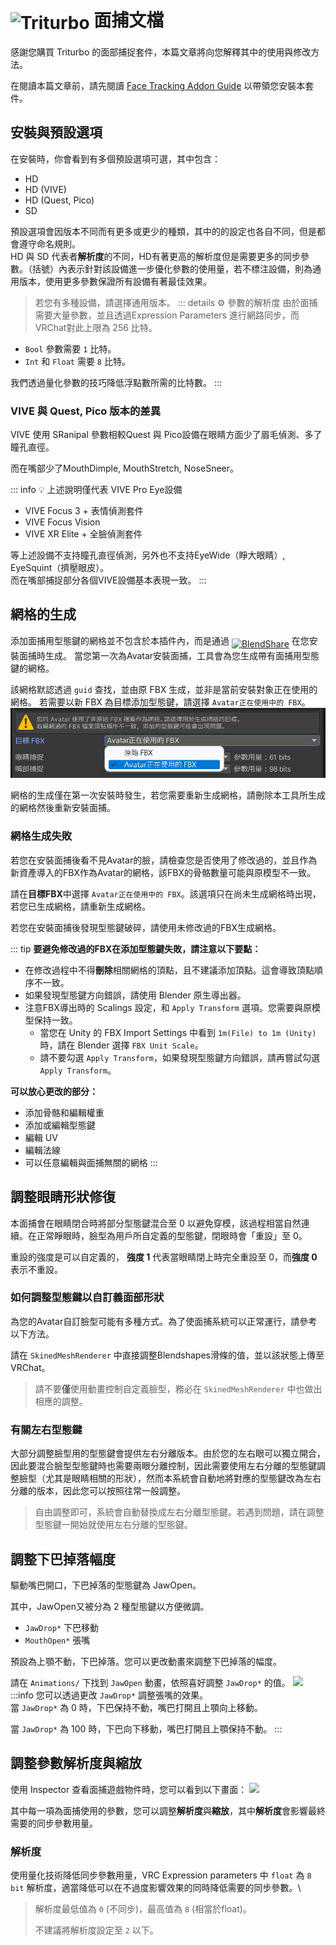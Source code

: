 # <img src="/triturbo_logo.png" alt="Triturbo" style="width: 32px; height: 32px; vertical-align: -4px; display: inline;"/> 面捕文檔

感謝您購買 Triturbo 的面部捕捉套件，本篇文章將向您解釋其中的使用與修改方法。

在閱讀本篇文章前，請先閱讀 [Face Tracking Addon Guide](./installation-guide) 以帶領您安裝本套件。



## 安裝與預設選項
在安裝時，你會看到有多個預設選項可選，其中包含：
- HD
- HD (VIVE)
- HD (Quest, Pico)
- SD

預設選項會因版本不同而有更多或更少的種類，其中的的設定也各自不同，但是都會遵守命名規則。\
HD 與 SD 代表者**解析度**的不同，HD有著更高的解析度但是需要更多的同步參數。（括號）內表示針對該設備進一步優化參數的使用量，若不標注設備，則為通用版本，使用更多參數保證所有設備有著最佳效果。
> 若您有多種設備，請選擇通用版本。
::: details ⚙ 參數的解析度
由於面捕需要大量參數，並且透過Expression Parameters 進行網路同步，而VRChat對此上限為 256 比特。

- `Bool` 參數需要 `1` 比特。
- `Int` 和 `Float` 需要 `8` 比特。

我們透過量化參數的技巧降低浮點數所需的比特數。
:::


### VIVE 與 Quest, Pico 版本的差異

VIVE 使用 SRanipal 參數相較Quest 與 Pico設備在眼睛方面少了眉毛偵測、多了瞳孔直徑。

而在嘴部少了MouthDimple, MouthStretch, NoseSneer。




::: info 💡 上述說明僅代表 VIVE Pro Eye設備

- VIVE Focus 3 +  表情偵測套件
- VIVE Focus Vision
- VIVE XR Elite + 全臉偵測套件

等上述設備不支持瞳孔直徑偵測，另外也不支持EyeWide（睜大眼睛）, EyeSquint（擠壓眼皮）。\
而在嘴部捕捉部分各個VIVE設備基本表現一致。
:::


## 網格的生成

添加面捕用型態鍵的網格並不包含於本插件內，而是通過 [<img src="/blendshare.png" alt="BlendShare" style="width: 96px; height: 24px; vertical-align: -5px; display: inline;"/>](./blendshare.md) 在您安裝面捕時生成。
當您第一次為Avatar安裝面捕，工具會為您生成帶有面捕用型態鍵的網格。

該網格默認透過 `guid` 查找，並由原 FBX 生成，並非是當前安裝對象正在使用的網格。
若需要以新 FBX 為目標添加型態鍵，請選擇 `Avatar正在使用中的 FBX`。
![FBX Target: FBX currently in used by the avatar](./assets/fbx_target.png)

網格的生成僅在第一次安裝時發生，若您需要重新生成網格，請刪除本工具所生成的網格然後重新安裝面捕。

### 網格生成失敗

若您在安裝面捕後看不見Avatar的臉，請檢查您是否使用了修改過的，並且作為新資產導入的FBX作為Avatar的網格，該FBX的骨骼數量可能與原模型不一致。

請在**目標FBX**中選擇 `Avatar正在使用中的 FBX`。該選項只在尚未生成網格時出現，若您已生成網格，請重新生成網格。



若您在安裝面捕後發現型態鍵破碎，請使用未修改過的FBX生成網格。


::: tip 
**要避免修改過的FBX在添加型態鍵失敗，請注意以下要點：**

- 在修改過程中不得**刪除**相關網格的頂點，且不建議添加頂點。這會導致頂點順序不一致。
- 如果發現型態鍵方向錯誤，請使用 Blender 原生導出器。
- 注意FBX導出時的 Scalings 設定，和 `Apply Transform` 選項。您需要與原模型保持一致。
  - 當您在 Unity 的 FBX Import Settings 中看到 `1m(File) to 1m (Unity)` 時，請在 Blender 選擇 `FBX Unit Scale`。
  - 請不要勾選 `Apply Transform`，如果發現型態鍵方向錯誤，請再嘗試勾選 `Apply Transform`。




**可以放心更改的部分：**
- 添加骨骼和編輯權重
- 添加或編輯型態鍵
- 編輯 UV
- 編輯法線
- 可以任意編輯與面捕無關的網格
:::

## 調整眼睛形狀修復

本面捕會在眼睛閉合時將部分型態鍵混合至 0 以避免穿模，該過程相當自然連續。在正常睜眼時，臉型為用戶所自定義的型態鍵，閉眼時會「重設」至 0。

重設的強度是可以自定義的， **強度 1** 代表當眼睛閉上時完全重設至 0，而**強度 0** 表示不重設。

### 如何調整型態鍵以自訂義面部形狀

為您的Avatar自訂臉型可能有多種方式。為了使面捕系統可以正常運行，請參考以下方法。

請在 `SkinedMeshRenderer` 中直接調整Blendshapes滑條的值，並以該狀態上傳至VRChat。

> 請不要**僅**使用動畫控制自定義臉型，務必在 `SkinedMeshRenderer` 中也做出相應的調整。
> 

### 有關左右型態鍵
大部分調整臉型用的型態鍵會提供左右分離版本。由於您的左右眼可以獨立開合，因此要混合臉型型態鍵時也需要兩眼分離控制，因此需要使用左右分離的型態鍵調整臉型（尤其是眼睛相關的形狀），然而本系統會自動地將對應的型態鍵改為左右分離的版本，因此您可以按照往常一般調整。

> 自由調整即可，系統會自動替換成左右分離型態鍵。若遇到問題，請在調整型態鍵一開始就使用左右分離的型態鍵。

## 調整下巴掉落幅度
驅動嘴巴開口，下巴掉落的型態鍵為 JawOpen。

其中，JawOpen又被分為 2 種型態鍵以方便微調。
- `JawDrop*` 下巴移動
- `MouthOpen*` 張嘴

預設為上顎不動，下巴掉落。您可以更改動畫來調整下巴掉落的幅度。

請在 `Animations/` 下找到 `JawOpen` 動畫，依照喜好調整 `JawDrop*` 的值。
![](/jaw_open.png)
:::info
您可以透過更改 `JawDrop*` 調整張嘴的效果。\
當 `JawDrop*` 為 0 時，下巴保持不動，嘴巴打開且上顎向上移動。

當 `JawDrop*` 為 100 時，下巴向下移動，嘴巴打開且上顎保持不動。
:::

## 調整參數解析度與縮放
使用 Inspector 查看面捕遊戲物件時，您可以看到以下畫面：
![](/qpc.png)

其中每一項為面捕使用的參數，您可以調整**解析度**與**縮放**，其中**解析度**會影響最終需要的同步參數用量。

### 解析度
使用量化技術降低同步參數用量，VRC Expression parameters 中 `float` 為 `8 bit` 解析度，適當降低可以在不過度影響效果的同時降低需要的同步參數。\

> 解析度最低值為 `0` (不同步)，最高值為 `8` (相當於float)。
> 
> 不建議將解析度設定至 `2` 以下。

